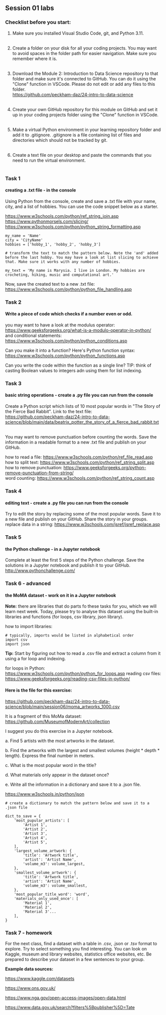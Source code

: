 ## Session 01 labs

### Checklist before you start:

1. Make sure you installed Visual Studio Code, git, and Python 3.11. <br><br>

2. Create a folder on your disk for all your coding projects. You may want to avoid spaces in the folder path for easier navigation. Make sure you remember where it is.<br><br>

3. Download the Module 2: Introduction to Data Science repository to that folder and make sure it's connected to GitHub. You can do it using the "Clone" function in VSCode. Please do not edit or add any files to this folder.<br>
https://github.com/peckham-daz/24-intro-to-data-science<br><br>

4. Create your own GitHub repository for this module on GitHub and set it up in your coding projects folder using the "Clone" function in VSCode.<br><br>

5. Make a virtual Python environment in your learning repository folder and add it to .gitignore. .gitignore is a file containing list of files and directories which should not be tracked by git.<br><br>

6. Create a text file on your desktop and paste the commands that you need to run the virtual environment.<br><br>


### Task 1
#### creating a .txt file - in the console
Using Python from the console, create and save a .txt file with your name, city, and a list of hobbies. You can use the code snippet below as a starter.

https://www.w3schools.com/python/ref_string_join.asp
https://www.pythonmorsels.com/slicing/
https://www.w3schools.com/python/python_string_formatting.asp

```
my_name = 'Name'
city = 'CityName'
hobbies = ['hobby_1', 'hobby_2', 'hobby_3']

# transform the text to match the pattern below. Note the 'and' added before the last hobby. You may have a look at list slicing to achieve that. Make sure it works with any number of hobbies.

my_text = 'My name is Marysia. I live in London. My hobbies are crocheting, hiking, music and computational art.'
```

Now, save the created text to a new .txt file:
https://www.w3schools.com/python/python_file_handling.asp

### Task 2
#### Write a piece of code which checks if a number even or odd.
you may want to have a look at the modulus operator:<br>
https://www.geeksforgeeks.org/what-is-a-modulo-operator-in-python/<br>
and conditional statements:<br>
https://www.w3schools.com/python/python_conditions.asp<br>

Can you make it into a function?
Here's Python function syntax:
https://www.w3schools.com/python/python_functions.asp

Can you write the code within the function as a single line?
TIP: think of casting Boolean values to integers adn using them for list indexing.


### Task 3
#### basic string operations - create a .py file you can run from the console
Create a Python script which lists of 10 most popular words in "The Story of the Fierce Bad Rabbit". Link to the text file:<br>
https://github.com/peckham-daz/24-intro-to-data-science/blob/main/data/beatrix_potter_the_story_of_a_fierce_bad_rabbit.txt<br><br>

You may want to remove punctuation before counting the words. Save the information in a readable format to a new .txt file and publish on your GitHub.


how to read a file: https://www.w3schools.com/python/ref_file_read.asp<br>
how to split text: https://www.w3schools.com/python/ref_string_split.asp<br>
how to remove punctuation: https://www.geeksforgeeks.org/python-remove-punctuation-from-string/<br>
word counting: https://www.w3schools.com/python/ref_string_count.asp


### Task 4
#### editing text - create a .py file you can run from the console
Try to edit the story by replacing some of the most popular words. Save it to a new file and publish on your GitHub. Share the story in your groups.<br>
replace data in a string: https://www.w3schools.com/jsref/jsref_replace.asp


### Task 5
#### the Python challenge - in a Jupyter notebook
Complete at least the first 5 steps of the Python challenge. Save the solutions in a Jupyter notebook and publish it to your GitHub.<br>
http://www.pythonchallenge.com/


### Task 6 - advanced
#### the MoMA dataset - work on it in a Jupyter notebook
**Note:** there are libraries that do parts fo these tasks for you, which we will learn next week. Today, please try to analyse this dataset using the built-in libraries and functions (for loops, csv library, json library).

how to import libraries:
```
# typically, imports would be listed in alphabetical order
import csv
import json
```
**Tip:** Start by figuring out how to read a .csv file and extract a column from it using a for loop and indexing.

for loops in Python: https://www.w3schools.com/python/python_for_loops.asp
reading csv files: https://www.geeksforgeeks.org/reading-csv-files-in-python/

#### Here is the file for this exercise:<br>
https://github.com/peckham-daz/24-intro-to-data-science/blob/main/session06/moma_artworks_1000.csv

It is a fragment of this MoMa dataset: https://github.com/MuseumofModernArt/collection

I suggest you do this exercise in a Jupyter notebook.

a. Find 5 artists with the most artworks in the dataset.

b. Find the artworks with the largest and smallest volumes (height * depth * length). Express the final number in meters.

c. What is the most popular word in the title?

d. What materials only appear in the dataset once?

e. Write all the information in a dictionary and save it to a .json file.

https://www.w3schools.in/python/json

```
# create a dictionary to match the pattern below and save it to a .json file

dict_to_save = {
    'most_pupular_artists': [
        'Artist 1',
        'Artist 2',
        'Artist 3',
        'Artist 4',
        'Artist 5',
    ],
    'largest_volume_artwork: {
        'title': 'Artwork title',
        'artist': 'Artist Name',
        'volume_m3': volume_largest,
    },
    'smallest_volume_artwork': {
        'title': 'Artwork title',
        'artist': 'Artist Name',
        'volume_m3': volume_smallest,
    },
    'most_popular_title_word': 'word',
    'materials_only_used_once': [
        'Material 1',
        'Material 2',
        'Material 3'...
    ],
}
```

### Task 7 - homework
For the next class, find a dataset with a table in .csv, .json or .tsv format to explore. Try to select something you find interesting. You can look on Kaggle, museum and library websites, statistics office websites, etc. Be prepared to describe your dataset in a few sentences to your group.

**Example data sources:**

https://www.kaggle.com/datasets

https://www.ons.gov.uk/

https://www.nga.gov/open-access-images/open-data.html

https://www.data.gov.uk/search?filters%5Bpublisher%5D=Tate

